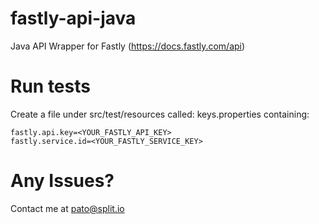 # fastly-api-java
Java API Wrapper for Fastly (https://docs.fastly.com/api)

# Run tests

Create a file under src/test/resources called: keys.properties containing:

```
fastly.api.key=<YOUR_FASTLY_API_KEY>
fastly.service.id=<YOUR_FASTLY_SERVICE_KEY>
```

# Any Issues?

Contact me at pato@split.io
